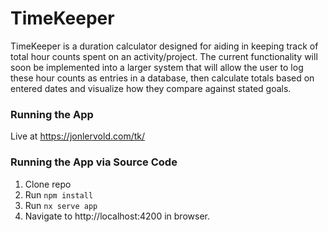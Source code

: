# TimeKeeper

TimeKeeper is a duration calculator designed for aiding in keeping track of total hour counts spent on an activity/project. The current functionality will soon be implemented into a larger system that will allow the user to log these hour counts as entries in a database, then calculate totals based on entered dates and visualize how they compare against stated goals.

### Running the App

Live at https://jonlervold.com/tk/

### Running the App via Source Code

1. Clone repo
2. Run <code>npm install</code>
3. Run <code>nx serve app</code>
4. Navigate to http://localhost:4200 in browser.
